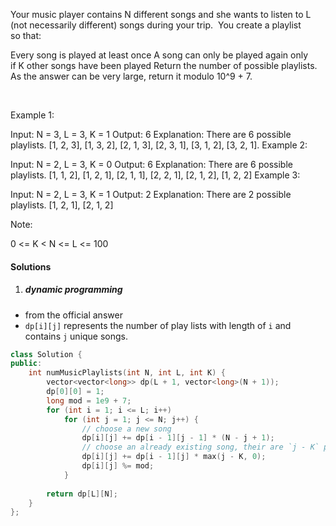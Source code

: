 Your music player contains N different songs and she wants to listen to L (not necessarily different) songs during your trip.  You create a playlist so that:

Every song is played at least once
A song can only be played again only if K other songs have been played
Return the number of possible playlists.  As the answer can be very large, return it modulo 10^9 + 7.

 

Example 1:

Input: N = 3, L = 3, K = 1
Output: 6
Explanation: There are 6 possible playlists. [1, 2, 3], [1, 3, 2], [2, 1, 3], [2, 3, 1], [3, 1, 2], [3, 2, 1].
Example 2:

Input: N = 2, L = 3, K = 0
Output: 6
Explanation: There are 6 possible playlists. [1, 1, 2], [1, 2, 1], [2, 1, 1], [2, 2, 1], [2, 1, 2], [1, 2, 2]
Example 3:

Input: N = 2, L = 3, K = 1
Output: 2
Explanation: There are 2 possible playlists. [1, 2, 1], [2, 1, 2]
 

Note:

0 <= K < N <= L <= 100

#### Solutions

1. ##### dynamic programming

- from the official answer
- `dp[i][j]` represents the number of play lists with length of `i` and contains `j` unique songs.
```c++
class Solution {
public:
    int numMusicPlaylists(int N, int L, int K) {
        vector<vector<long>> dp(L + 1, vector<long>(N + 1));
        dp[0][0] = 1;
        long mod = 1e9 + 7;
        for (int i = 1; i <= L; i++)
            for (int j = 1; j <= N; j++) {
                // choose a new song
                dp[i][j] += dp[i - 1][j - 1] * (N - j + 1);
                // choose an already existing song, their are `j - K` possibilities.
                dp[i][j] += dp[i - 1][j] * max(j - K, 0);
                dp[i][j] %= mod;
            }
        
        return dp[L][N];
    }
};
```